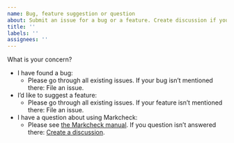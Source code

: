 ```yaml
---
name: Bug, feature suggestion or question
about: Submit an issue for a bug or a feature. Create discussion if you have a question.
title: ''
labels: ''
assignees: ''
---
```


What is your concern?

* I have found a bug:
  * Please go through all existing issues. If your bug isn’t mentioned there: File an issue.
* I’d like to suggest a feature:
  * Please go through all existing issues. If your feature isn’t mentioned there: File an issue.
* I have a question about using Markcheck:
  * Please see [the Markcheck manual](https://github.com/rauschma/markcheck/tree/main/doc/manual). If you question isn’t answered there: [Create a discussion](https://github.com/rauschma/markcheck/discussions).
